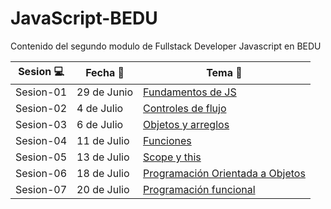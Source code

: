 # JavaScript-BEDU
Contenido del segundo modulo de Fullstack Developer Javascript en BEDU

| Sesion :computer: | Fecha :floppy_disk: | Tema :crystal_ball: | 
| ------------- |------------- | ------------- |
| Sesion-01 | 29 de Junio | [Fundamentos de JS](https://github.com/mibarra24/JavaScript-BEDU/tree/main/sesion-01) |
| Sesion-02 | 4 de Julio | [Controles de flujo](https://github.com/mibarra24/JavaScript-BEDU/tree/main/sesion-02) |
| Sesion-03 | 6 de Julio | [Objetos y arreglos](https://github.com/mibarra24/JavaScript-BEDU/tree/main/sesion-03) |
| Sesion-04 | 11 de Julio | [Funciones](https://github.com/mibarra24/JavaScript-BEDU/tree/main/sesion-04) |
| Sesion-05 | 13 de Julio | [Scope y this](https://github.com/mibarra24/JavaScript-BEDU/tree/main/sesion-05) |
| Sesion-06 | 18 de Julio | [Programación Orientada a Objetos](https://github.com/mibarra24/JavaScript-BEDU/tree/main/sesion-06) |
| Sesion-07 | 20 de Julio | [Programación funcional](https://github.com/mibarra24/JavaScript-BEDU/tree/main/sesion-07) |